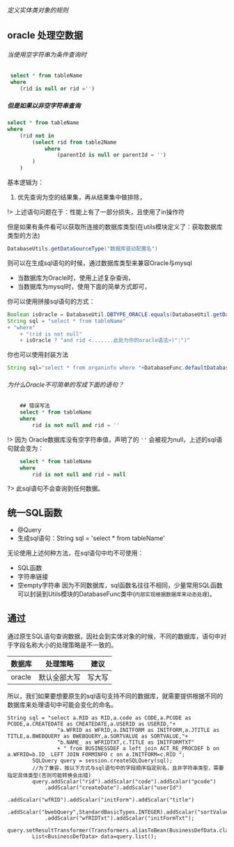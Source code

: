 ###### 定义实体类对象的规则

## oracle 处理空数据

###### 当使用空字符串为条件查询时
```sql
 select * from tableName
 where
    (rid is null or rid ='')
```
##### 但是如果以非空字符串查询
```sql
select * from tableName
where 
	(rid not in
		(select rid from table2Name
			where 
				(parentId is null or parentId = '') 
		)
	)
```
基本逻辑为：
1. 优先查询为空的结果集，再从结果集中做排除，

!> 上述语句问题在于：性能上有了一部分损失，且使用了in操作符

但是如果有条件看可以获取所连接的数据库类型(在utils模块定义了：获取数据库类型的方法)

```java
DatabaseUtils.getDataSourceType("数据库驱动配置名")
```

则可以在生成sql语句的时候，通过数据库类型来兼容Oracle与mysql
* 当数据库为Oracle时，使用上述复杂查询，
* 当数据库为mysql时，使用下面的简单方式即可，

你可以使用拼接sql语句的方式：
```java
Boolean isOracle = DatabaseUtil.DBTYPE_ORACLE.equals(DatabaseUtil.getDataSourceType())
String sql = "select * from tableName"
+ "where"
	+ "(rid is not null"
	+ isOracle ? "and rid <.......此处为你的oracle语法>)":")"
```
你也可以使用封装方法

```javascript
String sql="select * from organinfo where "+DatabaseFunc.defaultDatabaseFunc().notNullCharWhere("PARENTID");
```

###### 为什么Oracle不可简单的写成下面的语句？
```sql
	## 错误写法
	select * from tableName 
	where
		rid is not null and rid = ''
```
!> 因为 Oracle数据库没有空字符串值，声明了的 `''` 会被视为null，上述的sql语句就会变为：
```sql
	select * from tableName 
	where 
		rid is not null and rid = null
```
?> 此sql语句不会查询到任何数据。

## 统一SQL函数
* @Query
* 生成sql语句：String sql = 'select * from tableName'

无论使用上述何种方法，在sql语句中均不可使用：
* SQL函数
* 字符串链接
* 空empty字符串
因为不同数据库，sql函数名往往不相同，少量常用SQL函数可以封装到Utils模块的DatabaseFunc类中(`内部实现根据数据库来动态处理`)。

## 通过
通过原生SQL语句查询数据，因社会到实体对象的时候，不同的数据库，语句中对于字段名称大小的处理策略是不一致的。

|数据库|处理策略|建议|
|-----|--------|---|
|oracle|默认全部大写|写大写|

所以，我们如果要想要原生的sql语句支持不同的数据库，就需要提供根据不同的数据库来处理语句中可能会变化的命名。
```text
String sql = "select a.RID as RID,a.code as CODE,a.PCODE as PCODE,a.CREATEDATE as CREATEDATE,a.USERID as USERID,"+
				"a.WFRID as WFRID,a.INITFORM as INITFORM,a.JTITLE as TITLE,a.BWEBQUERY as BWEBQUERY,a.SORTVALUE as SORTVALUE,"+
				"b.NAME_ as WFRIDTXT,c.TITLE as INITFORMTXT"
				+ " from BUSINESSDEF a left join ACT_RE_PROCDEF b on a.WFRID=b.ID_ LEFT JOIN FORMINFO c on a.INITFORM=c.RID ";
		SQLQuery query = session.createSQLQuery(sql);
		//为了兼容，按以下方式与sql语句中的字段顺序指定别名，且非字符串类型，需要指定具体类型(否则可能转换会出错)
		query.addScalar("rid").addScalar("code").addScalar("pcode")
			.addScalar("createDate").addScalar("userId")
			.addScalar("wfRID").addScalar("initForm").addScalar("title")
			.addScalar("bwebQuery",StandardBasicTypes.INTEGER).addScalar("sortValue",StandardBasicTypes.INTEGER)
			.addScalar("wfRIDTxt").addScalar("initFormTxt");
		query.setResultTransformer(Transformers.aliasToBean(BusinessDefData.class));
		List<BusinessDefData> data=query.list();
```
